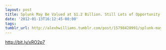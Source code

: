 ```yaml
---
layout: post
title: Splunk May Be Valued at $1.2 Billion. Still Lots of Opportunity for Consultants.
date: '2012-01-13T16:12:45-08:00'
tags: 
tumblr_url: http://alexhwilliams.tumblr.com/post/15798428991/splunk-may-be-valued-at-1-2-billion-still-lots-of
---
```

<p><a href="http://bit.ly/xRO2p7">http://bit.ly/xRO2p7</a></p>
